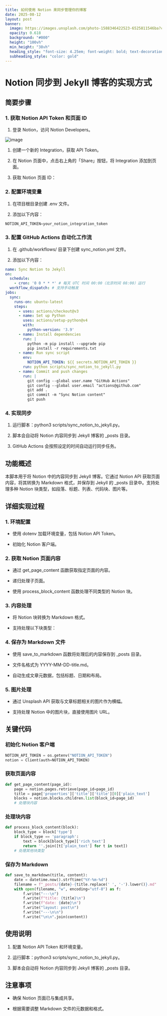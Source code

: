 ```yaml
---
title: 如何使用 Notion 来同步管理你的博客
date: 2025-08-12
layout: post
banner:
  image: https://images.unsplash.com/photo-1588346422523-6525811546ba?crop=entropy&cs=tinysrgb&fit=max&fm=jpg&ixid=M3w2OTIwMzJ8MHwxfHJhbmRvbXx8fHx8fHx8fDE3NTUwMjM2Mzd8&ixlib=rb-4.1.0&q=80&w=1080
  opacity: 0.618
  background: "#000"
  height: "100vh"
  min_height: "38vh"
  heading_style: "font-size: 4.25em; font-weight: bold; text-decoration: underline"
  subheading_style: "color: gold"
---
```


# Notion 同步到 Jekyll 博客的实现方式

## 简要步骤

### 1. 获取 Notion API Token 和页面 ID

1. 登录 Notion，访问 Notion Developers。

![image](https://prod-files-secure.s3.us-west-2.amazonaws.com/a7a0cc5a-89b9-4cda-8686-1fba0ca52f40/d19c1afe-dea5-4312-9333-786b0ba83054/image.png?X-Amz-Algorithm=AWS4-HMAC-SHA256&X-Amz-Content-Sha256=UNSIGNED-PAYLOAD&X-Amz-Credential=ASIAZI2LB466Q7NVBEJ7%2F20250812%2Fus-west-2%2Fs3%2Faws4_request&X-Amz-Date=20250812T183356Z&X-Amz-Expires=3600&X-Amz-Security-Token=IQoJb3JpZ2luX2VjENH%2F%2F%2F%2F%2F%2F%2F%2F%2F%2FwEaCXVzLXdlc3QtMiJGMEQCIGrCAr8HHc8Z8n%2B36jrjvRTQMvOYqoFXJnFzH%2BEl%2FA8wAiA%2FRwVJzAyiq9DE8761XE9yVhfrAvsNErS43aSHZNf9rSr%2FAwgaEAAaDDYzNzQyMzE4MzgwNSIM7ERT4w9MoHkETfjCKtwDSCdt6L6rpksq5YFbXpbmpGPHXeYP%2FfGlRFB6Rlm5amCW5flbKK9N0BW4x1bh8eZ1UO%2BbEZa%2FZ9dIipZ4vAAbKKabaaSEWLv6olcq7EeAndFySXz%2FxqvZe69%2F0XTfj5fnNNW%2BC5vhfZ6GoE0B5S%2BXkVCDxvEQsqCeAI6uFYUICDmCEJ5EhqZ1wa7iXW87esWEetlxNuMA8VYwDraBfFDzAYQXbGJUpvBTadoHb6OUyPU7R0rvdwsdU1Nn9Aj%2F%2BIqkI4m1JKmwvjNWDxcfVt%2Bf90p%2BvCeIf2AtecG68wTLYcEcQ3INPmDkE1vmLR6e0tMz4QyMHE2ZiV9ry61ZMkL9PoqtHS%2BQD7NvCngCyZbv4%2FKlZeby1tK2KYHz2JjJb0gSyvqOAdEIcsMnZgyRrFUkXLEX4djDWWFMSs4%2B3NEw%2BA9KT57PTkakv8uVD7ZIIDBRlhKaHXQQT%2FjbxMkT3Wz4oSQojjRlxNbHlORNq4SywVLEhZ2Edia%2FcZDWhZGpx7yEENgMRaxPrjo3golBNTNfsvO1LDAUdP29LT3Zbg7PXZcHeEl%2BbUkGwMJ9bKRRt8FJ1V%2BUQeGgDrWosad37xRrOtxerub2jLLq7hiOL03KDcszJWLVamgdTgxvxbAwte7txAY6pgEVoDm62HA8Q5IkPhoM25AHsFte1Dhd2UPIBLNiobhc5xmPW2UTjcLCL1Ia0u%2FoyIksaxbs6OA8Hyz0Bgqw%2FQ0fK6qlocfscwgqnJXv2XL5IucCYhbFbpmHzLilx7JoY6Zym%2BYagGsgQ3W0GEFVG2qswz5jpSb%2B2qrU1BOvZDNBc3nEcMmgPsZaYHFqrdfhMy%2BojoI9j6%2FfQZS65YY9%2BcNPVwgSScg5&X-Amz-Signature=610145d452075aede4a98ba12cea46a305d0e6b5e708bcbc6997349ca3a42226&X-Amz-SignedHeaders=host&x-amz-checksum-mode=ENABLED&x-id=GetObject)

1. 创建一个新的 Integration，获取 API Token。

1. 在 Notion 页面中，点击右上角的「Share」按钮，将 Integration 添加到页面。

1. 获取 Notion 页面 ID：


### 2. 配置环境变量

1. 在项目根目录创建 .env 文件。

1. 添加以下内容：

```javascript
NOTION_API_TOKEN=your_notion_integration_token
```

### 3. 配置 GitHub Actions 自动化工作流

1. 在 .github/workflows/ 目录下创建 sync_notion.yml 文件。

1. 添加以下内容：

```yaml
name: Sync Notion to Jekyll
on:
  schedule:
    - cron: '0 0 * * *' # 每天 UTC 时间 00:00（北京时间 08:00）运行
  workflow_dispatch: # 支持手动触发
jobs:
  sync:
    runs-on: ubuntu-latest
    steps:
      - uses: actions/checkout@v3
      - name: Set up Python
        uses: actions/setup-python@v4
        with:
          python-version: '3.9'
      - name: Install dependencies
        run: |
          python -m pip install --upgrade pip
          pip install -r requirements.txt
      - name: Run sync script
        env:
          NOTION_API_TOKEN: ${{ secrets.NOTION_API_TOKEN }}
        run: python scripts/sync_notion_to_jekyll.py
      - name: Commit and push changes
        run: |
          git config --global user.name "GitHub Actions"
          git config --global user.email "actions@github.com"
          git add .
          git commit -m "Sync Notion content"
          git push
```

### 4. 实现同步

1. 运行脚本：python3 scripts/sync_notion_to_jekyll.py。

1. 脚本会自动将 Notion 内容同步到 Jekyll 博客的 _posts 目录。

1. GitHub Actions 会按照设定的时间自动运行同步任务。

## 功能概述

本脚本用于将 Notion 中的内容同步到 Jekyll 博客。它通过 Notion API 获取页面内容，将其转换为 Markdown 格式，并保存到 Jekyll 的 _posts 目录中。支持处理多种 Notion 块类型，如段落、标题、列表、代码块、图片等。

## 详细实现过程

### 1. 环境配置

- 使用 dotenv 加载环境变量，包括 Notion API Token。

- 初始化 Notion 客户端。

### 2. 获取 Notion 页面内容

- 通过 get_page_content 函数获取指定页面的内容。

- 递归处理子页面。

- 使用 process_block_content 函数处理不同类型的 Notion 块。

### 3. 内容处理

- 将 Notion 块转换为 Markdown 格式。

- 支持处理以下块类型：


### 4. 保存为 Markdown 文件

- 使用 save_to_markdown 函数将处理后的内容保存到 _posts 目录。

- 文件名格式为 YYYY-MM-DD-title.md。

- 自动生成文章元数据，包括标题、日期和布局。

### 5. 图片处理

- 通过 Unsplash API 获取与文章标题相关的图片作为横幅。

- 支持处理 Notion 中的图片块，直接使用图片 URL。

## 关键代码

### 初始化 Notion 客户端

```python
NOTION_API_TOKEN = os.getenv("NOTION_API_TOKEN")
notion = Client(auth=NOTION_API_TOKEN)
```

### 获取页面内容

```python
def get_page_content(page_id):
    page = notion.pages.retrieve(page_id=page_id)
    title = page['properties']['title']['title'][0]['plain_text']
    blocks = notion.blocks.children.list(block_id=page_id)
    # 处理块内容
```

### 处理块内容

```python
def process_block_content(block):
    block_type = block['type']
    if block_type == 'paragraph':
        text = block[block_type]['rich_text']
        return ''.join([t['plain_text'] for t in text])
    # 处理其他块类型
```

### 保存为 Markdown

```python
def save_to_markdown(title, content):
    date = datetime.now().strftime("%Y-%m-%d")
    filename = f"_posts/{date}-{title.replace(' ', '-').lower()}.md"
    with open(filename, "w", encoding="utf-8") as f:
        f.write("---\n")
        f.write(f"title: {title}\n")
        f.write(f"date: {date}\n")
        f.write("layout: post\n")
        f.write("---\n\n")
        f.write("\n\n".join(content))
```

## 使用说明

1. 配置 Notion API Token 和环境变量。

1. 运行脚本：python3 scripts/sync_notion_to_jekyll.py。

1. 脚本会自动将 Notion 内容同步到 Jekyll 博客的 _posts 目录。

## 注意事项

- 确保 Notion 页面已与集成共享。

- 根据需要调整 Markdown 文件的元数据和格式。